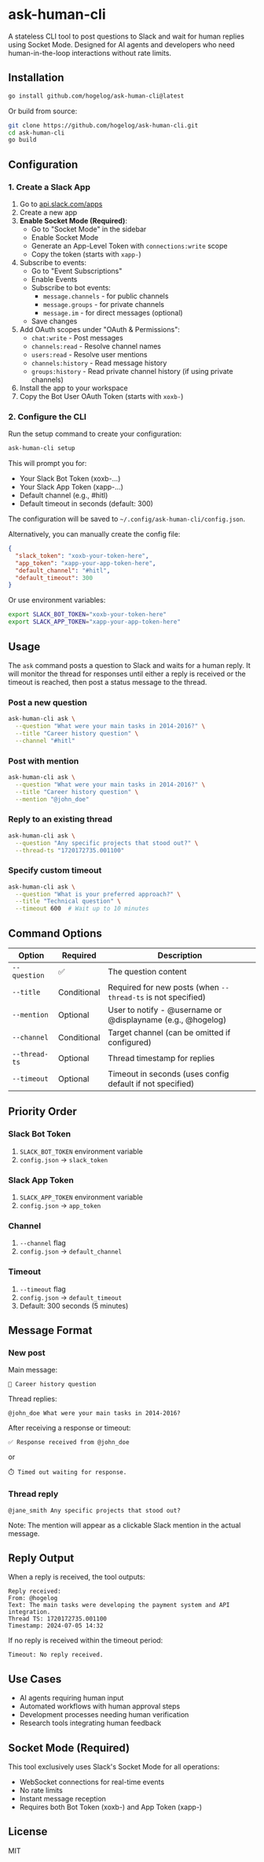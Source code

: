 # ask-human-cli

A stateless CLI tool to post questions to Slack and wait for human replies using Socket Mode. Designed for AI agents and developers who need human-in-the-loop interactions without rate limits.

## Installation

```bash
go install github.com/hogelog/ask-human-cli@latest
```

Or build from source:

```bash
git clone https://github.com/hogelog/ask-human-cli.git
cd ask-human-cli
go build
```

## Configuration

### 1. Create a Slack App

1. Go to [api.slack.com/apps](https://api.slack.com/apps)
2. Create a new app
3. **Enable Socket Mode (Required)**:
   - Go to "Socket Mode" in the sidebar
   - Enable Socket Mode
   - Generate an App-Level Token with `connections:write` scope
   - Copy the token (starts with `xapp-`)
4. Subscribe to events:
   - Go to "Event Subscriptions"
   - Enable Events
   - Subscribe to bot events:
     - `message.channels` - for public channels
     - `message.groups` - for private channels
     - `message.im` - for direct messages (optional)
   - Save changes
5. Add OAuth scopes under "OAuth & Permissions":
   - `chat:write` - Post messages
   - `channels:read` - Resolve channel names
   - `users:read` - Resolve user mentions
   - `channels:history` - Read message history
   - `groups:history` - Read private channel history (if using private channels)
6. Install the app to your workspace
7. Copy the Bot User OAuth Token (starts with `xoxb-`)

### 2. Configure the CLI

Run the setup command to create your configuration:

```bash
ask-human-cli setup
```

This will prompt you for:
- Your Slack Bot Token (xoxb-...)
- Your Slack App Token (xapp-...)
- Default channel (e.g., #hitl)
- Default timeout in seconds (default: 300)

The configuration will be saved to `~/.config/ask-human-cli/config.json`.

Alternatively, you can manually create the config file:

```json
{
  "slack_token": "xoxb-your-token-here",
  "app_token": "xapp-your-app-token-here",
  "default_channel": "#hitl",
  "default_timeout": 300
}
```

Or use environment variables:

```bash
export SLACK_BOT_TOKEN="xoxb-your-token-here"
export SLACK_APP_TOKEN="xapp-your-app-token-here"
```

## Usage

The `ask` command posts a question to Slack and waits for a human reply. It will monitor the thread for responses until either a reply is received or the timeout is reached, then post a status message to the thread.

### Post a new question

```bash
ask-human-cli ask \
  --question "What were your main tasks in 2014-2016?" \
  --title "Career history question" \
  --channel "#hitl"
```

### Post with mention

```bash
ask-human-cli ask \
  --question "What were your main tasks in 2014-2016?" \
  --title "Career history question" \
  --mention "@john_doe"
```

### Reply to an existing thread

```bash
ask-human-cli ask \
  --question "Any specific projects that stood out?" \
  --thread-ts "1720172735.001100"
```

### Specify custom timeout

```bash
ask-human-cli ask \
  --question "What is your preferred approach?" \
  --title "Technical question" \
  --timeout 600  # Wait up to 10 minutes
```

## Command Options

| Option | Required | Description |
|--------|----------|-------------|
| `--question` | ✅ | The question content |
| `--title` | Conditional | Required for new posts (when `--thread-ts` is not specified) |
| `--mention` | Optional | User to notify - @username or @displayname (e.g., @hogelog) |
| `--channel` | Conditional | Target channel (can be omitted if configured) |
| `--thread-ts` | Optional | Thread timestamp for replies |
| `--timeout` | Optional | Timeout in seconds (uses config default if not specified) |

## Priority Order

### Slack Bot Token
1. `SLACK_BOT_TOKEN` environment variable
2. `config.json` → `slack_token`

### Slack App Token
1. `SLACK_APP_TOKEN` environment variable
2. `config.json` → `app_token`

### Channel
1. `--channel` flag
2. `config.json` → `default_channel`

### Timeout
1. `--timeout` flag
2. `config.json` → `default_timeout`
3. Default: 300 seconds (5 minutes)

## Message Format

### New post
Main message:
```
📝 Career history question
```

Thread replies:
```
@john_doe What were your main tasks in 2014-2016?
```

After receiving a response or timeout:
```
✅ Response received from @john_doe
```
or
```
⏱️ Timed out waiting for response.
```

### Thread reply
```
@jane_smith Any specific projects that stood out?
```

Note: The mention will appear as a clickable Slack mention in the actual message.

## Reply Output

When a reply is received, the tool outputs:
```
Reply received:
From: @hogelog
Text: The main tasks were developing the payment system and API integration.
Thread TS: 1720172735.001100
Timestamp: 2024-07-05 14:32
```

If no reply is received within the timeout period:
```
Timeout: No reply received.
```

## Use Cases

- AI agents requiring human input
- Automated workflows with human approval steps
- Development processes needing human verification
- Research tools integrating human feedback

## Socket Mode (Required)

This tool exclusively uses Slack's Socket Mode for all operations:
- WebSocket connections for real-time events
- No rate limits
- Instant message reception
- Requires both Bot Token (xoxb-) and App Token (xapp-)

## License

MIT